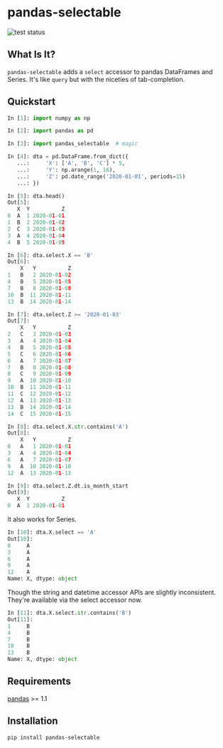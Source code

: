 # pandas-selectable

![test status](https://github.com/jseabold/pandas-selectable/workflows/tests/badge.svg)

## What Is It?

`pandas-selectable` adds a `select` accessor to pandas DataFrames and Series. It's like `query` but with the niceties of tab-completion.

## Quickstart

```python
In [1]: import numpy as np

In [2]: import pandas as pd

In [3]: import pandas_selectable  # magic

In [4]: dta = pd.DataFrame.from_dict({
   ...:     'X': ['A', 'B', 'C'] * 5,
   ...:     'Y': np.arange(1, 16),
   ...:     'Z': pd.date_range('2020-01-01', periods=15)
   ...: })

In [5]: dta.head()
Out[5]:
   X  Y          Z
0  A  1 2020-01-01
1  B  2 2020-01-02
2  C  3 2020-01-03
3  A  4 2020-01-04
4  B  5 2020-01-05

In [6]: dta.select.X == 'B'
Out[6]:
    X   Y          Z
1   B   2 2020-01-02
4   B   5 2020-01-05
7   B   8 2020-01-08
10  B  11 2020-01-11
13  B  14 2020-01-14

In [7]: dta.select.Z >= '2020-01-03'
Out[7]:
    X   Y          Z
2   C   3 2020-01-03
3   A   4 2020-01-04
4   B   5 2020-01-05
5   C   6 2020-01-06
6   A   7 2020-01-07
7   B   8 2020-01-08
8   C   9 2020-01-09
9   A  10 2020-01-10
10  B  11 2020-01-11
11  C  12 2020-01-12
12  A  13 2020-01-13
13  B  14 2020-01-14
14  C  15 2020-01-15

In [8]: dta.select.X.str.contains('A')
Out[8]:
    X   Y          Z
0   A   1 2020-01-01
3   A   4 2020-01-04
6   A   7 2020-01-07
9   A  10 2020-01-10
12  A  13 2020-01-13

In [9]: dta.select.Z.dt.is_month_start
Out[9]:
   X  Y          Z
0  A  1 2020-01-01
```

It also works for Series.

```python
In [10]: dta.X.select == 'A'
Out[10]:
0     A
3     A
6     A
9     A
12    A
Name: X, dtype: object
```

Though the string and datetime accessor APIs are slightly inconsistent. They're available via the select accessor now.

```python
In [11]: dta.X.select.str.contains('B')
Out[11]:
1     B
4     B
7     B
10    B
13    B
Name: X, dtype: object
```

## Requirements

[pandas](https://pandas.pydata.org/) >= 1.1

## Installation

```bash
pip install pandas-selectable
```
